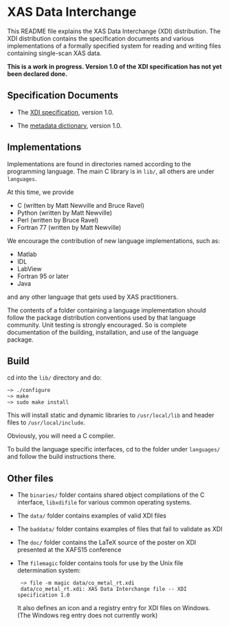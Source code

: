 
XAS Data Interchange
====================

			 

This README file explains the XAS Data Interchange (XDI) distribution.
The XDI distribution contains the specification documents and various
implementations of a formally specified system for reading and writing
files containing single-scan XAS data.


**This is a work in progress.  Version 1.0 of the XDI specification has
not yet been declared done.**


Specification Documents
-----------------------

 * The [XDI specification](specification/spec.md), version 1.0.

 * The [metadata dictionary](specification/dictionary.md), version 1.0.



Implementations
---------------

Implementations are found in directories named according to the
programming language.  The main C library is in `lib/`, all others are
under `languages`.

At this time, we provide

 * C (written by Matt Newville and Bruce Ravel)
 * Python (written by Matt Newville)
 * Perl (written by Bruce Ravel)
 * Fortran 77 (written by Matt Newville)
 
We encourage the contribution of new language implementations,
such as:

 * Matlab
 * IDL
 * LabView
 * Fortran 95 or later
 * Java

and any other language that gets used by XAS practitioners.

The contents of a folder containing a language implementation should
follow the package distribution conventions used by that language
community.  Unit testing is strongly encouraged.  So is complete
documentation of the building, installation, and use of the language
package.

Build
-----

cd into the `lib/` directory and do:

	~> ./configure
	~> make
	~> sudo make install

This will install static and dynamic libraries to `/usr/local/lib` and
header files to `/usr/local/include`.

Obviously, you will need a C compiler.

To build the language specific interfaces, cd to the folder under
`languages/` and follow the build instructions there.


Other files
-----------

 * The `binaries/` folder contains shared object compilations of the C
   interface, `libxdifile` for various common operating systems.
 * The `data/` folder contains examples of valid XDI files
 * The `baddata/` folder contains examples of files that fail to
   validate as XDI
 * The `doc/` folder contains the LaTeX source of the poster on XDI
   presented at the XAFS15 conference
 * The `filemagic` folder contains tools for use by the Unix file
   determination system:
   
        ~> file -m magic data/co_metal_rt.xdi 
		data/co_metal_rt.xdi: XAS Data Interchange file -- XDI specification 1.0

   It also defines an icon and a registry entry for XDI files on
   Windows.  (The Windows reg entry does not currently work)
